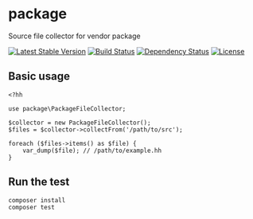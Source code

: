 package
==============================

Source file collector for vendor package

[![Latest Stable Version](https://poser.pugx.org/holyshared/package/v/stable)](https://packagist.org/packages/holyshared/package)
[![Build Status](https://travis-ci.org/holyshared/package.svg?branch=master)](https://travis-ci.org/holyshared/package)
[![Dependency Status](https://www.versioneye.com/user/projects/5610e428a193340015000009/badge.svg?style=flat)](https://www.versioneye.com/user/projects/5610e428a193340015000009)
[![License](https://poser.pugx.org/holyshared/package/license)](https://packagist.org/packages/holyshared/package)

Basic usage
------------------------------

```hack
<?hh

use package\PackageFileCollector;

$collector = new PackageFileCollector();
$files = $collector->collectFrom('/path/to/src');

foreach ($files->items() as $file) {
    var_dump($file); // /path/to/example.hh
}
```

Run the test
------------------------------

	composer install
	composer test
